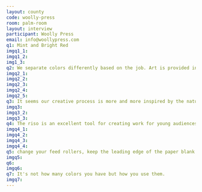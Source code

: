 ```yaml
---
layout: county 
code: woolly-press
room: palm-room
layout: interview
participant: Woolly Press
email: info@woollypress.com
q1: Mint and Bright Red
imgq1_1: 
imgq1_2: 
img1_3: 
q2: We separate colors differently based on the job. Art is provided in so many different ways we find it's best to adapt the separation method to the job. When producing our own work we mostly work digitally and generate separations as we are working on the piece. 
imgq2_1: 
imgq2_2: 
imgq2_3: 
imgq2_4: 
imgq2_5: 
q3: It seems our creative process is more and more inspired by the natural world around us and what western north carolina has to offer. We also tend to produce more work for a younger audience.
imgq3: 
imgq3_2: 
imgq3_3: 
q4: The riso is an excellent tool for creating work for young audiences. We wanted to utilize the palette and color blending capabilities of the printer to accomplish an engaging book for young readers and parents alike.
imgq4_1: 
imgq4_2: 
imgq4_3: 
imgq4_4: 
q5: change your feed rollers, keep the leading edge of the paper blank if possible, uh....
imgq5: 
q6: 
imgq6: 
q7: It's not how many colors you have but how you use them. 
imgq7: 
---
```

